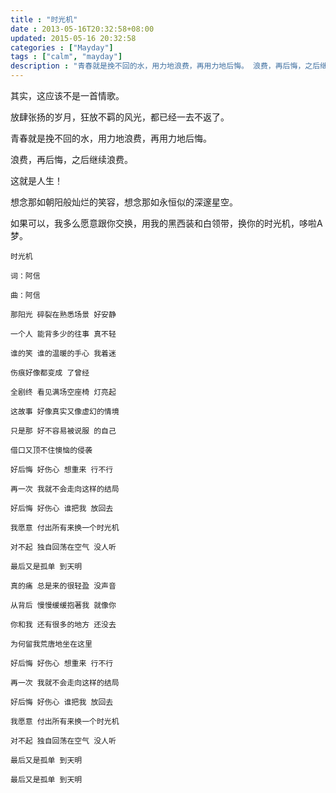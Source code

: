 ```yaml
---
title : "时光机"
date : 2013-05-16T20:32:58+08:00
updated: 2015-05-16 20:32:58
categories : ["Mayday"]
tags : ["calm", "mayday"]
description : "青春就是挽不回的水，用力地浪费，再用力地后悔。 浪费，再后悔，之后继续浪费。 这就是人生！"
---
```


其实，这应该不是一首情歌。

放肆张扬的岁月，狂放不羁的风光，都已经一去不返了。

青春就是挽不回的水，用力地浪费，再用力地后悔。

浪费，再后悔，之后继续浪费。

这就是人生！

想念那如朝阳般灿烂的笑容，想念那如永恒似的深邃星空。

如果可以，我多么愿意跟你交换，用我的黑西装和白领带，换你的时光机，哆啦A梦。

```
时光机

词：阿信

曲：阿信

那阳光 碎裂在熟悉场景 好安静

一个人 能背多少的往事 真不轻

谁的笑 谁的温暖的手心 我着迷

伤痕好像都变成 了曾经

全剧终 看见满场空座椅 灯亮起

这故事 好像真实又像虚幻的情境

只是那 好不容易被说服 的自己

借口又顶不住懊恼的侵袭

好后悔 好伤心 想重来 行不行

再一次 我就不会走向这样的结局

好后悔 好伤心 谁把我 放回去

我愿意 付出所有来换一个时光机

对不起 独自回荡在空气 没人听

最后又是孤单 到天明

真的痛 总是来的很轻盈 没声音

从背后 慢慢缓缓抱著我 就像你

你和我 还有很多的地方 还没去

为何留我荒唐地坐在这里

好后悔 好伤心 想重来 行不行

再一次 我就不会走向这样的结局

好后悔 好伤心 谁把我 放回去

我愿意 付出所有来换一个时光机

对不起 独自回荡在空气 没人听

最后又是孤单 到天明

最后又是孤单 到天明
```
